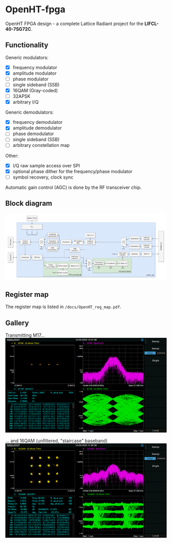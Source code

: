 # OpenHT-fpga
OpenHT FPGA design - a complete Lattice Radiant project for the **LIFCL-40-7SG72C**.

## Functionality
Generic modulators:
- [x] frequency modulator
- [x] amplitude modulator
- [ ] phase modulator
- [ ] single sideband (SSB)
- [x] 16QAM (Gray-coded)
- [ ] 32APSK
- [x] arbitrary I/Q

Generic demodulators:
- [x] frequency demodulator
- [x] amplitude demodulator
- [ ] phase demodulator
- [ ] single sideband (SSB)
- [ ] arbitrary constellation map

Other:
- [x] I/Q raw sample access over SPI
- [x] optional phase dither for the frequency/phase modulator
- [ ] symbol recovery, clock sync

Automatic gain control (AGC) is done by the RF transceiver chip.

## Block diagram
<img src="https://github.com/M17-Project/OpenHT-fpga/blob/main/docs/OpenHT-fpga.drawio.png" width="700">

## Register map
The register map is listed in `/docs/OpenHT_reg_map.pdf`.

## Gallery
Transmitting M17...<br>
<img src="https://github.com/M17-Project/OpenHT-fpga/blob/main/docs/4FSK_M17_test.png" width="700">

... and 16QAM (unfiltered, "staircase" baseband)<br>
<img src="https://github.com/M17-Project/OpenHT-fpga/blob/main/docs/16QAM_test.png" width="700">

